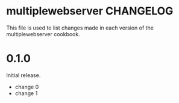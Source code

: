 # multiplewebserver CHANGELOG

This file is used to list changes made in each version of the multiplewebserver cookbook.

# 0.1.0

Initial release.

- change 0
- change 1

